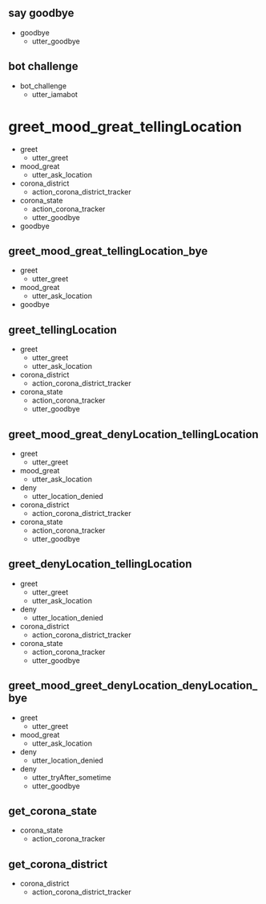 ## say goodbye
* goodbye
  - utter_goodbye

## bot challenge
* bot_challenge
  - utter_iamabot

# greet_mood_great_tellingLocation
* greet
    - utter_greet
* mood_great
    - utter_ask_location
* corona_district
    - action_corona_district_tracker
* corona_state
    - action_corona_tracker
    - utter_goodbye
* goodbye

## greet_mood_great_tellingLocation_bye

* greet
    - utter_greet
* mood_great
    - utter_ask_location
* goodbye

## greet_tellingLocation

* greet
    - utter_greet
    - utter_ask_location
* corona_district
    - action_corona_district_tracker
* corona_state
    - action_corona_tracker
    - utter_goodbye

## greet_mood_great_denyLocation_tellingLocation

* greet
    - utter_greet
* mood_great
    - utter_ask_location
* deny
    - utter_location_denied
* corona_district
    - action_corona_district_tracker
* corona_state
    - action_corona_tracker
    - utter_goodbye

## greet_denyLocation_tellingLocation

* greet
    - utter_greet    
    - utter_ask_location
* deny
    - utter_location_denied
* corona_district
    - action_corona_district_tracker
* corona_state
    - action_corona_tracker
    - utter_goodbye
    
## greet_mood_greet_denyLocation_denyLocation_bye

* greet
    - utter_greet
* mood_great
    - utter_ask_location
* deny
    - utter_location_denied
* deny
    - utter_tryAfter_sometime
    - utter_goodbye

## get_corona_state
* corona_state
    - action_corona_tracker
    
## get_corona_district
* corona_district
    - action_corona_district_tracker